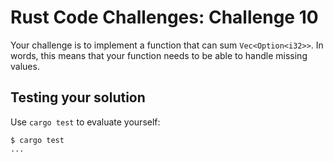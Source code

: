 # Rust Code Challenges: Challenge 10

Your challenge is to implement a function that
can sum `Vec<Option<i32>>`. In words, this means
that your function needs to be able to handle
missing values.

## Testing your solution

Use `cargo test` to evaluate yourself:

```console
$ cargo test
...
```

